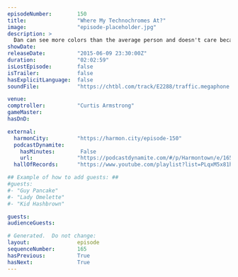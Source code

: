 ```yaml
---
episodeNumber:        150
title:                "Where My Technochromes At?"
image:                "episode-placeholder.jpg"
description: >
  Dan can see more colors than the average person and doesn't care because colors are dumb. Curtis Armstrong comptrolls. Watch the live video at harmontown.com/live!
showDate:             
releaseDate:          "2015-06-09 23:30:00Z"
duration:             "02:02:59"
isLostEpisode:        false
isTrailer:            false
hasExplicitLanguage:  false
soundFile:            "https://chtbl.com/track/E2288/traffic.megaphone.fm/STA9218698326.mp3?updated=1561594017"

venue:                
comptroller:          "Curtis Armstrong"
gameMaster:           
hasDnD:               

external:
  harmonCity:         "https://harmon.city/episode-150"
  podcastDynamite:
    hasMinutes:        False
    url:              "https://podcastdynamite.com/#/p/Harmontown/e/165/150"
  hallOfRecords:      "https://www.youtube.com/playlist?list=PLqxM5x81hNOZdc0wPapJ90pzxaDm-Xujj"

## Example of how to add guests: ##
#guests:
#- "Guy Pancake"
#- "Lady Omelette"
#- "Kid Hashbrown"

guests:
audienceGuests:

# Generated.  Do not change:
layout:               episode
sequenceNumber:       165
hasPrevious:          True
hasNext:              True
---
```


<!-- The episode description will be rendered here -->
<!-- Add your content below here -->

